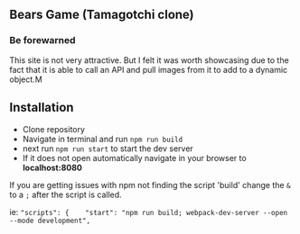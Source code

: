 ## Bears Game (Tamagotchi clone)
### Be forewarned
This site is not very attractive. But I felt it was worth showcasing due to the fact that it is able to call an API and pull images from it to add to a dynamic object.M
## Installation
* Clone repository
* Navigate in terminal and run `npm run build`
* next run `npm run start` to start the dev server
* If it does not open automatically navigate in your browser to __localhost:8080__

If you are getting issues with npm not finding the script 'build' change the `&` to a `;` after the script is called.

ie:   `"scripts": {   
    "start": "npm run build; webpack-dev-server --open --mode development",`
